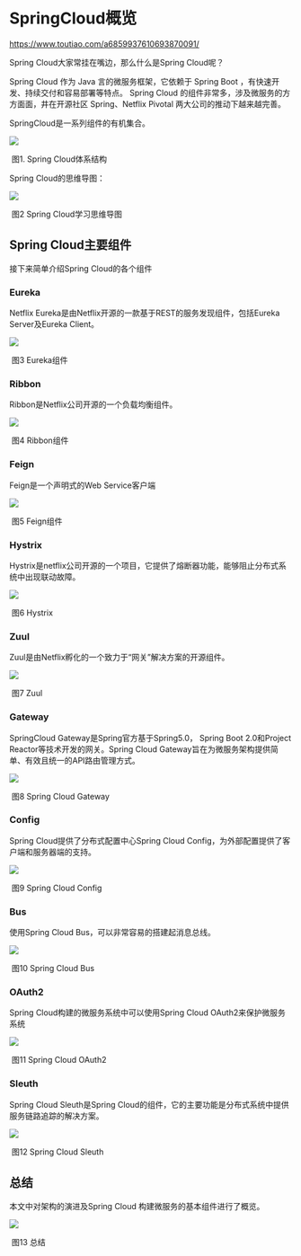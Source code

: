 #  SpringCloud概览

https://www.toutiao.com/a6859937610693870091/



Spring Cloud大家常挂在嘴边，那么什么是Spring Cloud呢？

Spring Cloud 作为 Java 言的微服务框架，它依赖于 Spring Boot ，有快速开发、持续交付和容易部署等特点。 Spring Cloud 的组件非常多，涉及微服务的方方面面，井在开源社区 Spring、Netflix Pivotal 两大公司的推动下越来越完善。

SpringCloud是一系列组件的有机集合。

![](./images/spring_cloud/overview/springcloud_architecture.png)

​                                                                   图1. Spring Cloud体系结构

Spring Cloud的思维导图：

![](./images/spring_cloud/overview/SpringCloud_mind.png)

​                                                                   图2 Spring Cloud学习思维导图



## Spring Cloud主要组件

接下来简单介绍Spring Cloud的各个组件

### Eureka

Netflix Eureka是由Netflix开源的一款基于REST的服务发现组件，包括Eureka Server及Eureka Client。

![](./images/spring_cloud/overview/Eureka.png)

​                                                                   图3 Eureka组件

### Ribbon

Ribbon是Netflix公司开源的一个负载均衡组件。

![](./images/spring_cloud/overview/Ribbon.png)

​                                                                   图4 Ribbon组件

### Feign

Feign是一个声明式的Web Service客户端

![](./images/spring_cloud/overview/Feign.png)

​                                                                   图5 Feign组件

### Hystrix

Hystrix是netflix公司开源的一个项目，它提供了熔断器功能，能够阻止分布式系统中出现联动故障。

![](./images/spring_cloud/overview/Hystrix.png)

​                                                                   图6 Hystrix

### Zuul

Zuul是由Netflix孵化的一个致力于“网关”解决方案的开源组件。

![](./images/spring_cloud/overview/zuul.png)

​                                                                   图7 Zuul

### Gateway

SpringCloud Gateway是Spring官方基于Spring5.0， Spring Boot 2.0和Project Reactor等技术开发的网关。Spring Cloud Gateway旨在为微服务架构提供简单、有效且统一的API路由管理方式。

![](./images/spring_cloud/overview/Gateway.png)

​                                                                   图8 Spring Cloud Gateway

### Config

Spring Cloud提供了分布式配置中心Spring Cloud Config，为外部配置提供了客户端和服务器端的支持。

![](./images/spring_cloud/overview/Config.png)

​                                                                   图9 Spring Cloud Config

### Bus

使用Spring Cloud Bus，可以非常容易的搭建起消息总线。

![](./images/spring_cloud/overview/Bus.png)

​                                                                   图10 Spring Cloud Bus

### OAuth2

Spring Cloud构建的微服务系统中可以使用Spring Cloud OAuth2来保护微服务系统

![](./images/spring_cloud/overview/OAuth2.png)

​                                                                   图11 Spring Cloud OAuth2

### Sleuth

Spring Cloud Sleuth是Spring Cloud的组件，它的主要功能是分布式系统中提供服务链路追踪的解决方案。

![](./images/spring_cloud/overview/Sleuth.png)

​                                                                   图12 Spring Cloud Sleuth

## 总结

本文中对架构的演进及Spring Cloud 构建微服务的基本组件进行了概览。

![](./images/spring_cloud/overview/Summary.png)

​                                                                   图13 总结